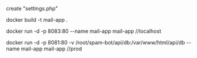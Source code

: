 create "settings.php"

docker build -t mail-app .

docker run -d -p 8083:80 --name mail-app mail-app //localhost

docker run -d -p 8081:80 -v /root/spam-bot/api/db:/var/www/html/api/db --name mail-app mail-app //prod